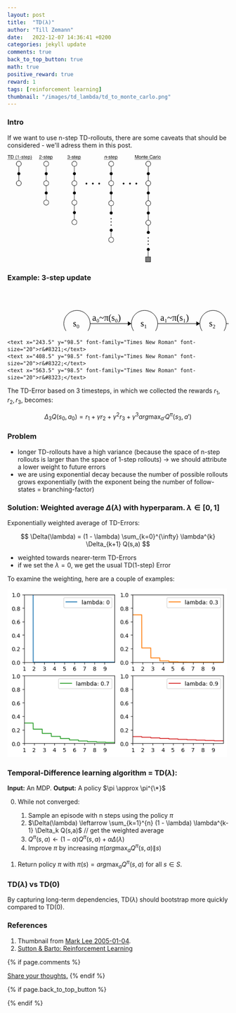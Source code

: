```yaml
---
layout: post
title:  "TD(λ)"
author: "Till Zemann"
date:   2022-12-07 14:36:41 +0200
categories: jekyll update
comments: true
back_to_top_button: true
math: true
positive_reward: true
reward: 1
tags: [reinforcement learning]
thumbnail: "/images/td_lambda/td_to_monte_carlo.png" 
---
```


<!-- alternative thumbnail: td_lambda_illustration.png -->

<!-- for multiple tags use a list: [hello1, hello2] -->

<!--
### Contents
* TOC
{:toc}
-->

<!--
TODO:
- add image links to References
-->

### Intro

If we want to use n-step TD-rollouts, there are some caveats that should be considered - we'll adress them in this post.

<div class="img-block" style="width: 350px;">
    <img src="/images/td_lambda/td_to_monte_carlo.png"/>
</div>


### Example: 3-step update

<svg width="800" height="150" version="1.1" xmlns="http://www.w3.org/2000/svg">
	<ellipse stroke="black" stroke-width="1" fill="none" cx="312.5" cy="77.5" rx="30" ry="30"/>
	<text x="303.5" y="83.5" font-family="Times New Roman" font-size="20">s&#8321;</text>
	<ellipse stroke="black" stroke-width="1" fill="none" cx="158.5" cy="77.5" rx="30" ry="30"/>
	<text x="149.5" y="83.5" font-family="Times New Roman" font-size="20">s&#8320;</text>
	<ellipse stroke="black" stroke-width="1" fill="none" cx="468.5" cy="77.5" rx="30" ry="30"/>
	<text x="459.5" y="83.5" font-family="Times New Roman" font-size="20">s&#8322;</text>
	<ellipse stroke="black" stroke-width="1" fill="none" cx="621.5" cy="77.5" rx="30" ry="30"/>
	<text x="612.5" y="83.5" font-family="Times New Roman" font-size="20">s&#8323;</text>
	<polygon stroke="black" stroke-width="1" points="188.5,77.5 282.5,77.5"/>
	<polygon fill="black" stroke-width="1" points="282.5,77.5 274.5,72.5 274.5,82.5"/>
	<text x="193.5" y="70.5" font-family="Times New Roman" font-size="20">a&#8320;~&#960;(s&#8320;)</text>
	<polygon stroke="black" stroke-width="1" points="342.5,77.5 438.5,77.5"/>
	<polygon fill="black" stroke-width="1" points="438.5,77.5 430.5,72.5 430.5,82.5"/>
	<text x="348.5" y="70.5" font-family="Times New Roman" font-size="20">a&#8321;~&#960;(s&#8321;)</text>
	<polygon stroke="black" stroke-width="1" points="498.5,77.5 591.5,77.5"/>
	<polygon fill="black" stroke-width="1" points="591.5,77.5 583.5,72.5 583.5,82.5"/>
	<text x="503.5" y="70.5" font-family="Times New Roman" font-size="20">a&#8322;~&#960;(s&#8322;)</text>

	<text x="243.5" y="98.5" font-family="Times New Roman" font-size="20">r&#8321;</text>
	<text x="408.5" y="98.5" font-family="Times New Roman" font-size="20">r&#8322;</text>
	<text x="563.5" y="98.5" font-family="Times New Roman" font-size="20">r&#8323;</text>
</svg>

The TD-Error based on 3 timesteps, in which we collected the rewards $r_1, r_2, r_3$, becomes:

$$
\Delta_3 Q(s_0, a_0) = r_1 + \gamma r_2 + \gamma^2 r_3 + \gamma^3 arg\max_{a'} Q^{\pi}(s_3, a')
$$

### Problem

- longer TD-rollouts have a high variance (because the space of n-step rollouts is larger than the space of 1-step rollouts) $\rightarrow$ we should attribute a lower weight to future errors
- we are using exponential decay because the number of possible rollouts grows exponentially (with the exponent being the number of follow-states = branching-factor)

### Solution: Weighted average $\Delta(\lambda)$ with hyperparam. $\lambda \in [0,1]$

Exponentially weighted average of TD-Errors:

$$
\Delta(\lambda) = (1 - \lambda) \sum_{k=0}^{\infty} \lambda^{k} \Delta_{k+1} Q(s,a)
$$

- weighted towards nearer-term TD-Errors
- if we set the $\lambda = 0$, we get the usual TD(1-step) Error


To examine the weighting, here are a couple of examples:
<div class="img-block" style="width: 500px;">
    <img src="/images/td_lambda/lambda_vals.png"/>
</div>


### Temporal-Difference learning algorithm = TD($\lambda$):

__Input:__ An MDP.
__Output:__ A policy $\pi \approx \pi^{\*}$

0. While not converged:<br>
	1. Sample an episode with n steps using the policy $\pi$
	2. $\Delta(\lambda) \leftarrow \sum_{k=1}^{n} (1 - \lambda) \lambda^{k-1} \Delta_k Q(s,a)$ // get the weighted average 
	3. $Q^{\pi}(s,a) \leftarrow (1 - \alpha)Q^{\pi}(s,a) + \alpha \Delta(\lambda)$
	4. Improve $\pi$ by increasing $\pi(arg\max_a Q^{\pi}(s,a) \| s)$

1. Return policy $\pi$ with $\pi(s) = arg\max_a Q^{\pi}(s,a)$ for all $s \in S$.


### TD($\lambda$) vs TD(0)

By capturing long-term dependencies, TD($\lambda$) should bootstrap more quickly compared to TD(0).


<!-- In-Text Citing -->
<!-- 

Referencing equations:
$$
\begin{equation} \tag{1}\label{eq:1}
x=y
\end{equation}
$$
I reference equation \eqref{eq:1}


You can...
- use bullet points
1. use
2. ordered
3. lists

-- Math --
$\hat{s} = \frac{1}{n-1} \sum_{i=1}^{n} (x_i - \mu)^2$ 

-- Images --
<div class="img-block" style="width: 800px;">
    <img src="/images/lofi_art.png"/>
    <span><strong>Fig 1.1.</strong> Agent and Environment interactions</span>
</div>

-- Links --
[(k-fold) Cross-Validation](https://scikit-learn.org/stable/modules/cross_validation.html)

```c
for(int i=0; i<comm_sz; i++){
	print("%d\n", i);
}
```

<div class="output">
result: 42
</div>

{% highlight python %}
@jit
def f(x)
    print("hi")
# does cool stuff
{% endhighlight %}

-- Highlights --
AAABC `ASDF` __some bold text__

-- Colors --
The <strong style="color: #1E72E7">joint distribution</strong> of $X$ and $Y$ is written as $P(X, Y)$.
The <strong style="color: #ED412D">marginal distribution</strong> on the other hand can be written out as a table.
-->



### References

1. Thumbnail from [Mark Lee 2005-01-04][mark-lee-thumbnail].
2. [Sutton & Barto: Reinforcement Learning][sab]

<!-- Ressources -->
[RESSOURCE]: LINK
[mark-lee-thumbnail]: http://incompleteideas.net/book/ebook/node73.html
[sab]: http://incompleteideas.net/book/the-book-2nd.html

<!-- Optional Comment Section-->
{% if page.comments %}
<p class="vspace"></p>
<a class="commentlink" role="button" href="/comments/">Share your thoughts.</a> <!-- role="button"  -->
{% endif %}

<!-- Optional Back to Top Button -->
{% if page.back_to_top_button %}
<script src="https://unpkg.com/vanilla-back-to-top@7.2.1/dist/vanilla-back-to-top.min.js"></script>
<script>addBackToTop({
  diameter: 40,
  backgroundColor: 'rgb(255, 255, 255, 0.7)', /* 30,144,255, 0.7 */
  textColor: '#4a4946'
})</script>
{% endif %} 